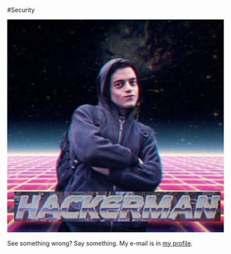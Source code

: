 #Security

![Hackerman](https://github.com/tylerapplebaum/.github/blob/master/hackerman.jpg "Elliot")

See something wrong? Say something. My e-mail is in [my profile](https://github.com/tylerapplebaum/). 


